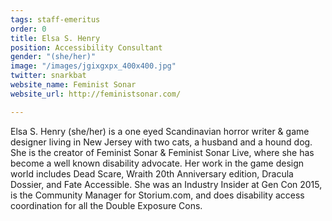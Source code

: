 ```yaml
---
tags: staff-emeritus
order: 0
title: Elsa S. Henry
position: Accessibility Consultant
gender: "(she/her)"
image: "/images/jgixgxpx_400x400.jpg"
twitter: snarkbat
website_name: Feminist Sonar
website_url: http://feministsonar.com/

---
```

Elsa S. Henry (she/her) is a one eyed Scandinavian horror writer & game designer living in New Jersey with two cats, a husband and a hound dog. She is the creator of Feminist Sonar & Feminist Sonar Live, where she has become a well known disability advocate. Her work in the game design world includes Dead Scare, Wraith 20th Anniversary edition, Dracula Dossier, and Fate Accessible. She was an Industry Insider at Gen Con 2015, is the Community Manager for Storium.com, and does disability access coordination for all the Double Exposure Cons.